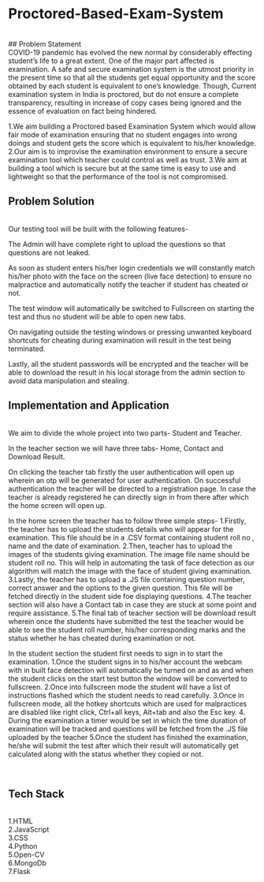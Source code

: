 # Proctored-Based-Exam-System
<br />
## Problem Statement
<br />
COVID-19 pandemic has evolved the new normal by considerably effecting student’s life to a great extent. One of the major part affected is examination. A safe and secure examination system is the utmost priority in the present time so that all the students get equal opportunity and the score obtained by each student is equivalent to one’s knowledge. Though, Current examination system in India is proctored, but do not ensure a complete transparency, resulting in increase of copy cases being ignored and the essence of evaluation on fact being hindered.

1.We aim building a Proctored based Examination System which would allow fair mode of examination ensuring that no student engages into wrong doings and student gets the score which is equivalent to his/her knowledge.
2.Our aim is to improvise the examination environment to ensure a secure examination tool which teacher could control as well as trust.
3.We aim at building a tool which is secure but at the same time is easy to use and lightweight so that the performance of the tool is not compromised.
<br />


## Problem Solution
<br />
Our testing tool will be built with the following features-

The Admin will have complete right to upload the questions so that questions are not leaked.

As soon as student enters his/her login credentials we will constantly match his/her photo with the face on the screen (live face detection) to ensure no malpractice and automatically notify the teacher if student has cheated or not.

The test window will automatically be switched to Fullscreen on starting the test and thus no student will be able to open new tabs.

On navigating outside the testing windows or pressing unwanted keyboard shortcuts for cheating during examination will result in the test being terminated.

Lastly, all the student passwords will be encrypted and the teacher will be able to download the result in his local storage from the admin section to avoid data manipulation and stealing.
<br />


## Implementation and Application
<br />
We aim to divide the whole project into two parts- Student and Teacher.

In the teacher section we will have three tabs- Home, Contact and Download Result.

On clicking the teacher tab firstly the user authentication will open up wherein an otp will be generated for user authentication. On successful authentication the teacher will be directed to a registration page. In case the teacher is already registered he can directly sign in from there after which the home screen will open up.


In the home screen the teacher has to follow three simple steps-
1.Firstly, the teacher has to upload the students details who will appear for the examination. This file should be in a .CSV format containing student roll no , name and the date of examination.
2.Then, teacher has to upload the images of the students giving examination. The image file name should be student roll no. This will help in automating the task of face detection as our algorithm will match the image with the face of student giving examination.
3.Lastly, the teacher has to upload a .JS file containing question number, correct answer and the options to the given question. This file will be fetched directly in the student side foe displaying questions.
4.The teacher section will also have a Contact tab in case they are stuck at some point and require assistance.
5.The final tab of teacher section will be download result wherein once the students have submitted the test the teacher would be able to see the student roll number, his/her corresponding marks and the status whether he has cheated during examination or not.

In the student section the student first needs to sign in to start the examination.
1.Once the student signs in to his/her account the webcam with in built face detection will automatically be turned on and as and when the student clicks on the start test button the window will be converted to fullscreen.
2.Once into fullscreen mode the student will have a list of instructions flashed which the student needs to read carefully.
3.Once in fullscreen mode, all the hotkey shortcuts which are used for malpractices are disabled like right click, Ctrl+all keys, Alt+tab and also the Esc key.
4. During the examination a timer would be set in which the time duration of examination will be tracked and questions will be fetched from the .JS file uploaded by the teacher
5.Once the student has finished the examination, he/she will submit the test after which their result will automatically get calculated along with the status whether they copied or not.

<br />

## Tech Stack
<br />
1.HTML
<br />
2.JavaScript
<br />
3.CSS
<br />
4.Python
<br />
5.Open-CV
<br />
6.MongoDb
<br />
7.Flask
<br />
